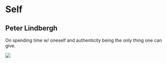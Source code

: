 # Self

## Peter Lindbergh

On spending time w/ oneself and authenticity being the only thing one can give.

[![](https://img.youtube.com/vi/5XfPZ08ZOrw/0.jpg)](https://www.youtube.com/watch?v=5XfPZ08ZOrw)
